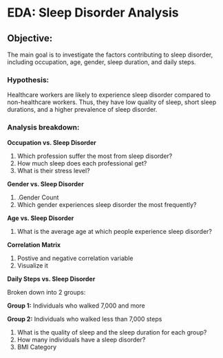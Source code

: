 # EDA: Sleep Disorder Analysis

## Objective:

The main goal is to investigate the factors contributing to sleep disorder, including occupation, age, gender, sleep duration, and daily steps.

### Hypothesis:
Healthcare workers are likely to experience sleep disorder compared to non-healthcare workers. Thus, they have low quality of sleep, short sleep durations, and a higher prevalence of sleep disorder.

### Analysis breakdown:

**Occupation vs. Sleep Disorder**

1. Which profession suffer the most from sleep disorder?
2. How much sleep does each professional get?
3. What is their stress level?

**Gender vs. Sleep Disorder**
1. .Gender Count
2. Which gender experiences sleep disorder the most frequently?

**Age vs. Sleep Disorder**
1. What is the average age at which people experience sleep disorder?

**Correlation Matrix**
1. Postive and negative correlation variable
2. Visualize it

**Daily Steps vs. Sleep Disorder**

Broken down into 2 groups:

  **Group 1:** Individuals who walked 7,000 and more

  **Group 2:** Individuals who walked less than 7,000 steps

  1. What is the quality of sleep and the sleep duration for each group?
  2. How many individuals have a sleep disorder?
  3. BMI Category
